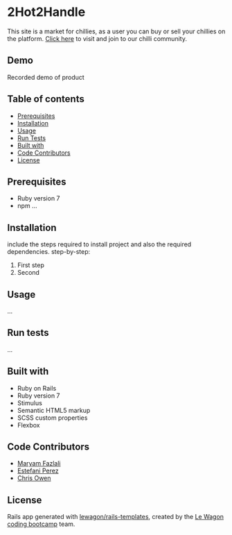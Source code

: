 # 2Hot2Handle

This site is a market for chillies, as a user you can buy or sell your chillies on the platform. [Click here](http://www.2hot2handle.store/) to visit and join to our chilli community.

## Demo
Recorded demo of product


## Table of contents
- [Prerequisites](#Prerequisites)
- [Installation](#Installation)
- [Usage](#Usage)
- [Run Tests](#Run-tests)
- [Built with](#built-with)
- [Code Contributors](#Code-Contributors)
- [License](#License)



## Prerequisites
- Ruby version 7
- npm ...


## Installation
include the steps required to install project and also the required dependencies. step-by-step:

1. First step
2. Second

## Usage
...


## Run tests
...


## Built with

- Ruby on Rails
- Ruby version 7
- Stimulus
- Semantic HTML5 markup
- SCSS custom properties
- Flexbox


## Code Contributors
- [Maryam Fazlali](https://github.com/MeryGoodernak)
- [Estefani Perez](https://github.com/estef0214)
- [Chris Owen](https://github.com/chilico)


## License
Rails app generated with [lewagon/rails-templates](https://github.com/lewagon/rails-templates), created by the [Le Wagon coding bootcamp](https://www.lewagon.com) team.
